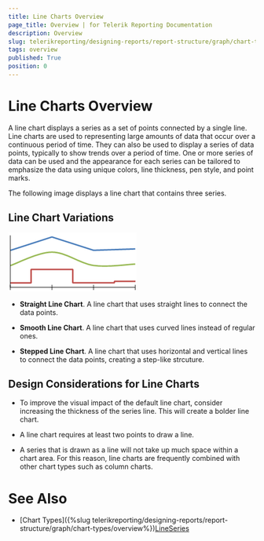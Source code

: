 ```yaml
---
title: Line Charts Overview
page_title: Overview | for Telerik Reporting Documentation
description: Overview
slug: telerikreporting/designing-reports/report-structure/graph/chart-types/line-charts/overview
tags: overview
published: True
position: 0
---
```


# Line Charts Overview



A line chart displays a series as a set of points connected by a single line. Line charts are used to representing        large amounts of data that occur over a continuous period of time. They can also be used to display a series of data points,        typically to show trends over a period of time. One or more series of data can be used and the appearance for each series        can be tailored to emphasize the data using unique colors, line thickness, pen style, and point marks.       

The following image displays a line chart that contains three series.       

## Line Chart Variations  
  ![Line Types](images/Graph/LineTypes.png)

* __Straight Line Chart__.               A line chart that uses straight lines to connect the data points.             

* __Smooth Line Chart__.               A line chart that uses curved lines instead of regular ones.             

* __Stepped Line Chart__.               A line chart that uses horizontal and vertical lines to connect the data points, creating a step-like strcuture.             

## Design Considerations for Line Charts

* To improve the visual impact of the default line chart, consider increasing the thickness    				of the series line. This will create a bolder line chart.

* A line chart requires at least two points to draw a line.

* A series that is drawn as a line will not take up much space within a chart area.    				For this reason, line charts are frequently combined with other chart types such as column charts.

# See Also


 * [Chart Types]({%slug telerikreporting/designing-reports/report-structure/graph/chart-types/overview%})[LineSeries](/reporting/api/Telerik.Reporting.LineSeries)
